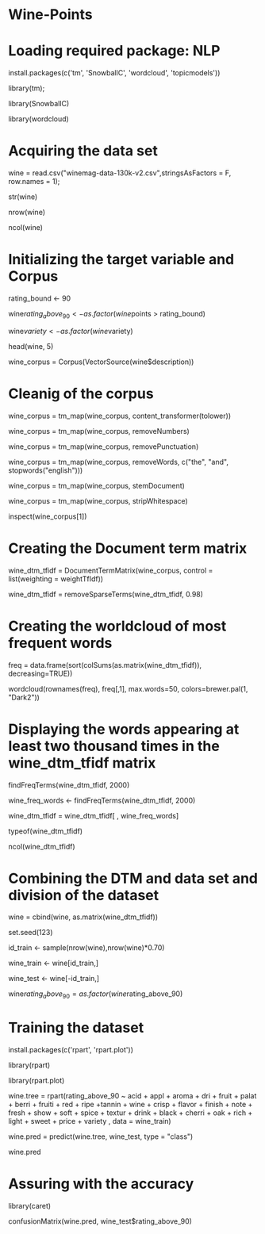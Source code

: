 # Wine-Points
# Loading required package: NLP
install.packages(c('tm', 'SnowballC', 'wordcloud', 'topicmodels'))

library(tm);

library(SnowballC)

library(wordcloud)

# Acquiring the data set

wine =  read.csv("winemag-data-130k-v2.csv",stringsAsFactors = F, row.names = 1);

str(wine)

nrow(wine)

ncol(wine)

# Initializing the target variable and Corpus
rating_bound <- 90

wine$rating_above_90 <- as.factor(wine$points > rating_bound)

wine$variety <- as.factor(wine$variety)

head(wine, 5)

wine_corpus = Corpus(VectorSource(wine$description))

# Cleanig of the corpus
wine_corpus = tm_map(wine_corpus, content_transformer(tolower))

wine_corpus = tm_map(wine_corpus, removeNumbers)

wine_corpus = tm_map(wine_corpus, removePunctuation)

wine_corpus = tm_map(wine_corpus, removeWords, c("the", "and", stopwords("english")))

wine_corpus = tm_map(wine_corpus, stemDocument)

wine_corpus = tm_map(wine_corpus, stripWhitespace)

inspect(wine_corpus[1])

# Creating the Document term matrix
wine_dtm_tfidf = DocumentTermMatrix(wine_corpus, control = list(weighting = weightTfIdf))

wine_dtm_tfidf = removeSparseTerms(wine_dtm_tfidf, 0.98)


# Creating the worldcloud of most frequent words

freq = data.frame(sort(colSums(as.matrix(wine_dtm_tfidf)), decreasing=TRUE))

wordcloud(rownames(freq), freq[,1], max.words=50, colors=brewer.pal(1, "Dark2"))


# Displaying the words appearing at least two thousand times in the wine_dtm_tfidf matrix
findFreqTerms(wine_dtm_tfidf, 2000)

wine_freq_words <- findFreqTerms(wine_dtm_tfidf, 2000)

wine_dtm_tfidf = wine_dtm_tfidf[ , wine_freq_words]

typeof(wine_dtm_tfidf)

ncol(wine_dtm_tfidf)

# Combining the DTM and data set and division of the dataset
wine = cbind(wine, as.matrix(wine_dtm_tfidf))

set.seed(123)

id_train <- sample(nrow(wine),nrow(wine)*0.70)

wine_train <- wine[id_train,]

wine_test <- wine[-id_train,]

wine$rating_above_90 = as.factor(wine$rating_above_90)

# Training the dataset
install.packages(c('rpart', 'rpart.plot'))

library(rpart)

library(rpart.plot)

wine.tree = rpart(rating_above_90 ~ acid + appl + aroma + dri + fruit + palat + berri + fruiti + red + ripe +tannin +
                    wine + crisp + flavor + finish + note + fresh + show + soft + spice + textur + drink
                  + black + cherri + oak + rich + light + sweet +  price + variety , data = wine_train)

wine.pred = predict(wine.tree, wine_test, type = "class")

wine.pred


# Assuring with the accuracy
library(caret)

confusionMatrix(wine.pred, wine_test$rating_above_90)









